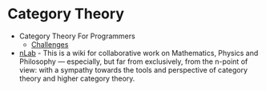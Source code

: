 # Category Theory
- Category Theory For Programmers
  - [Challenges](https://github.com/awalterschulze/category-theory-for-programmers-challenges)
- [nLab](https://ncatlab.org/nlab/show/HomePage) - This is a wiki for collaborative work on Mathematics, Physics and Philosophy — especially, but far from exclusively, from the n-point of view: with a sympathy towards the tools and perspective of category theory and higher category theory.
